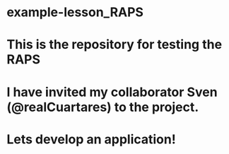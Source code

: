 # example-lesson_RAPS

# This is the repository for testing the RAPS

# I have invited my collaborator Sven (@realCuartares) to the project.

# Lets develop an application!